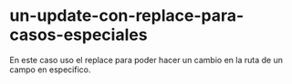 # un-update-con-replace-para-casos-especiales
En este caso uso el replace para poder hacer un cambio en la ruta de un campo en especifico.
